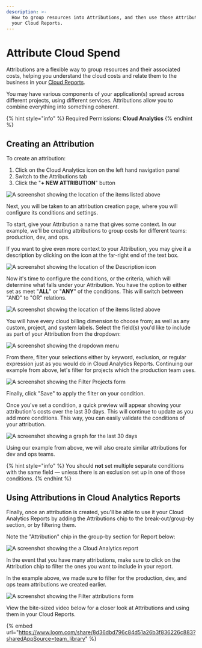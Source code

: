 ```yaml
---
description: >-
  How to group resources into Attributions, and then use those Attributions in
  your Cloud Reports.
---
```


# Attribute Cloud Spend

Attributions are a flexible way to group resources and their associated costs, helping you understand the cloud costs and relate them to the business in your [Cloud Reports](https://help.doit-intl.com/cloud-analytics/create-cloud-report).

You may have various components of your application(s) spread across different projects, using different services. Attributions allow you to combine everything into something coherent.

{% hint style="info" %}
Required Permissions: **Cloud Analytics**
{% endhint %}

## Creating an Attribution

To create an attribution:

1. Click on the Cloud Analytics icon on the left hand navigation panel
2. Switch to the Attributions tab
3. Click the "**+ NEW ATTRIBUTION**" button

![A screenshot showing the location of the items listed above](../.gitbook/assets/attribution.png)

Next, you will be taken to an attribution creation page, where you will configure its conditions and settings.

To start, give your Attribution a name that gives some context. In our example, we'll be creating attributions to group costs for different teams: production, dev, and ops.

If you want to give even more context to your Attribution, you may give it a description by clicking on the icon at the far-right end of the text box.

![A screenshot showing the location of the _Description_ icon](../.gitbook/assets/attributions_name.jpg)

Now it's time to configure the conditions, or the criteria, which will determine what falls under your Attribution. You have the option to either set as meet "**ALL**" or "**ANY**" of the conditions. This will switch between "AND" to "OR" relations.

![A screenshot showing the location of the items listed above](../.gitbook/assets/all-any.png)

You will have every cloud billing dimension to choose from; as well as any custom, project, and system labels. Select the field(s) you'd like to include as part of your Attribution from the dropdown:

![A screenshot showing the dropdown menu](../.gitbook/assets/attributions.png)

From there, filter your selections either by keyword, exclusion, or regular expression just as you would do in Cloud Analytics Reports. Continuing our example from above, let's filter for projects which the production team uses.

![A screenshot showing the _Filter Projects_ form](../.gitbook/assets/attributions_filter.jpg)

Finally, click "Save" to apply the filter on your condition.

Once you've set a condition, a quick preview will appear showing your attribution's costs over the last 30 days. This will continue to update as you add more conditions. This way, you can easily validate the conditions of your attribution.

![A screenshot showing a graph for the last 30 days](../.gitbook/assets/attributions-team-prod.jpg)

Using our example from above, we will also create similar attributions for dev and ops teams.

{% hint style="info" %}
You should **not** set multiple separate conditions with the same field — unless there is an exclusion set up in one of those conditions.
{% endhint %}

## Using Attributions in Cloud Analytics Reports

Finally, once an attribution is created, you'll be able to use it your Cloud Analytics Reports by  adding the Attributions chip to the break-out/group-by section, or by filtering them.

Note the "Attribution" chip in the group-by section for Report below:

![A screenshot showing the a _Cloud Analytics_ report](../.gitbook/assets/attributions_cloudreports-2.jpg)

In the event that you have many attributions, make sure to click on the Attribution chip to filter the ones you want to include in your report.

In the example above, we made sure to filter for the production, dev, and ops team attributions we created earlier.

![A screenshot showing the _Filter attributions_ form](../.gitbook/assets/filterattributions-2.jpg)

View the bite-sized video below for a closer look at Attributions and using them in your Cloud Reports.

{% embed url="https://www.loom.com/share/8d36dbd796c84d51a26b3f836226c883?sharedAppSource=team_library" %}
